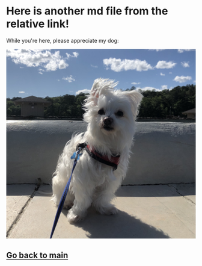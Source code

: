 # Here is another md file from the relative link!

While you're here, please appreciate my dog:

![Popcorn](/Pictures/popcorn.jpg)

## [Go back to main](index.md)